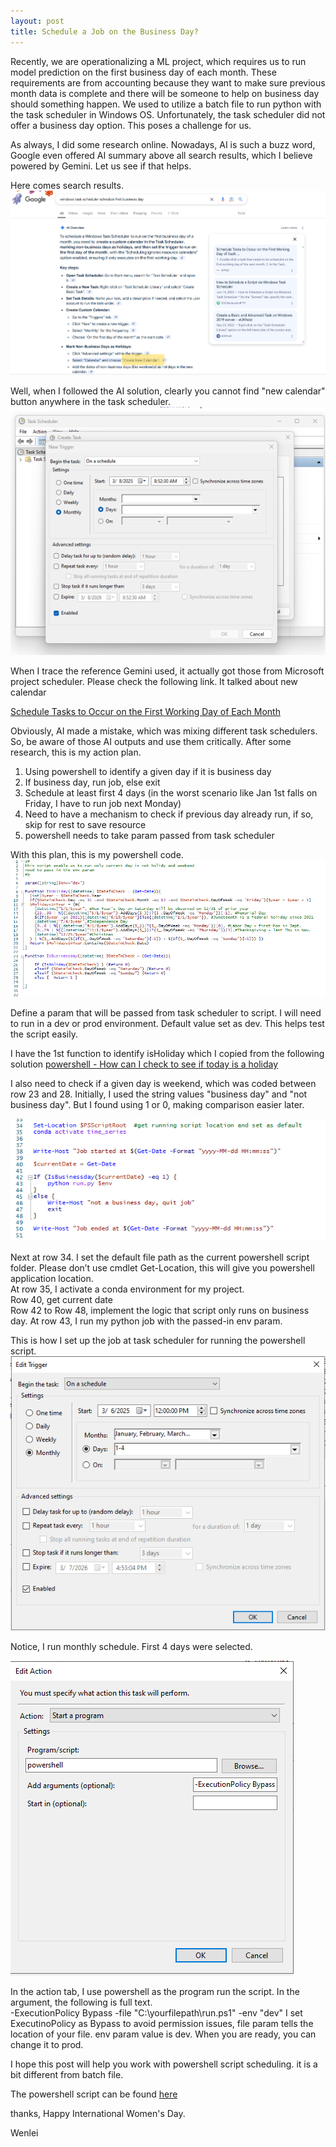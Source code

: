 ```yaml
---
layout: post
title: Schedule a Job on the Business Day?
---
```


Recently, we are operationalizing a ML project, which requires us to run model prediction on the first business day of each month. These requirements are from accounting because they want to make sure previous month data is complete and there will be someone to help on business day should something happen.
We used to utilize a batch file to run python with the task scheduler in Windows OS. Unfortunately, the task scheduler did not offer a business day option. This poses a challenge for us.  

As always, I did some research online. Nowadays, AI is such a buzz word, Google even offered AI summary above all search results, which I believe powered by Gemini.  Let us see if that helps.  

Here comes search results.  
<img src="/images/blog64/google_search1.png">  

Well, when I followed the AI solution, clearly you cannot find "new calendar" button anywhere in the task scheduler. 
<img src="/images/blog64/google_search2.png">  

When I trace the reference Gemini used, it actually got those from Microsoft project scheduler. Please check the following link. It talked about new calendar   

[Schedule Tasks to Occur on the First Working Day of Each Month](https://mpug.com/schedule-tasks-to-occur-on-the-first-working-day-of-each-month/#:~:text=following%20additional%20steps:-,1.,day%20of%20the%20next%20month)  

Obviously, AI made a mistake, which was mixing different task schedulers. So, be aware of those AI outputs and use them critically.
After some research, this is my action plan. 
1.	Using powershell to identify a given day if it is business day
2.	If business day, run job, else exit
3.	Schedule at least first 4 days  (in the worst scenario like Jan 1st falls on Friday, I have to run job next Monday)
4.	Need to have a mechanism to check if previous day already run, if so, skip for rest to save resource
5.	powershell needs to take param passed from task scheduler 

With this plan, this is my powershell code.
<img src="/images/blog64/powershell1.png">    

Define a param that will be passed from task scheduler to script. I will need to run in a dev or prod environment. Default value set as dev. This helps test the script easily.  

I have the 1st function to identify isHoliday which I copied from the following solution
[powershell - How can I check to see if today is a holiday](https://stackoverflow.com/questions/58051013/how-can-i-check-to-see-if-today-is-a-holiday)  

I also need to check if a given day is weekend, which was coded between row 23 and 28.  Initially, I used the string values "business day" and "not business day". But I found using 1 or 0, making comparison easier later. 

<img src="/images/blog64/powershell2.png">  

Next at row 34. I set the default file path as the current powershell script folder.  Please don’t use cmdlet  Get-Location, this will give you powershell application location.  
At row 35, I activate a conda environment for my project.  
Row 40, get current date  
Row 42 to Row 48, implement the logic that script only runs on business day.  At row 43, I run my python job with the passed-in env param.   

This is how I set up the job at task scheduler for running the powershell script.  
<img src="/images/blog64/trigger.PNG">  

Notice, I run monthly schedule. First 4 days were selected.  

<img src="/images/blog64/action.PNG">  

In the action tab, I use powershell as the program run the script.  In the argument, the following is full text.  
-ExecutionPolicy Bypass -file "C:\yourfilepath\run.ps1" -env "dev" 
I set ExecutinoPolicy as Bypass to avoid permission issues,   file param tells the location of your file.  env param value is  dev.  When you are ready, you can change it to prod.  

I hope this post will help you work with powershell script scheduling. it is a bit different from batch file. 

The powershell script can be found [here](/Files/blog64_run.ps1)

thanks, Happy International Women's Day.

Wenlei


